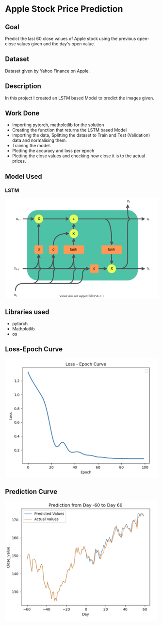 # Apple Stock Price Prediction

## Goal
Predict the last 60 close values of Apple stock using the previous open-close values given and the day's open value.

## Dataset
Dataset given by Yahoo Finance on Apple.

## Description
In this project I created an LSTM based Model to predict the images given.

## Work Done
* Importing pytorch, mathplotlib for the solution
* Creating the function that returns the LSTM based Model
* Importing the data, Splitting the dataset to Train and Test (Validation) data and normalising them.
* Training the model.
* Plotting the accuracy and loss per epoch
* Plotting the close values and checking how close it is to the actual prices.

## Model Used
### LSTM 
![LSTM](images/LSTM_cell.png)

## Libraries used
* pytorch
* Mathplotlib
* os

## Loss-Epoch Curve
![lossepoch](images/Loss_Epoch_curve.png)

## Prediction Curve
![pred](images/Prediction%20curve.png)
